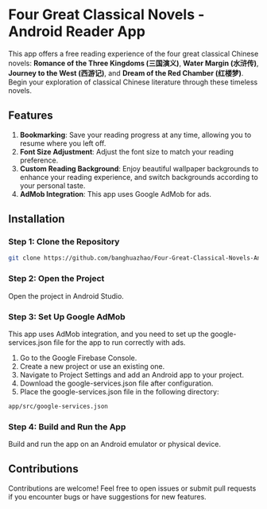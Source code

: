 # Four Great Classical Novels - Android Reader App

This app offers a free reading experience of the four great classical Chinese novels: **Romance of the Three Kingdoms (三国演义)**, **Water Margin (水浒传)**, **Journey to the West (西游记)**, and **Dream of the Red Chamber (红楼梦)**. Begin your exploration of classical Chinese literature through these timeless novels.

## Features

1. **Bookmarking**: Save your reading progress at any time, allowing you to resume where you left off.
2. **Font Size Adjustment**: Adjust the font size to match your reading preference.
3. **Custom Reading Background**: Enjoy beautiful wallpaper backgrounds to enhance your reading experience, and switch backgrounds according to your personal taste.
4. **AdMob Integration**: This app uses Google AdMob for ads.

## Installation

### Step 1: Clone the Repository

```bash
git clone https://github.com/banghuazhao/Four-Great-Classical-Novels-Android.git
```

### Step 2: Open the Project
Open the project in Android Studio.

### Step 3: Set Up Google AdMob
This app uses AdMob integration, and you need to set up the google-services.json file for the app to run correctly with ads.

1. Go to the Google Firebase Console.
2. Create a new project or use an existing one.
3. Navigate to Project Settings and add an Android app to your project.
4. Download the google-services.json file after configuration.
5. Place the google-services.json file in the following directory:
```bash
app/src/google-services.json
```
### Step 4: Build and Run the App
Build and run the app on an Android emulator or physical device.

## Contributions
Contributions are welcome! Feel free to open issues or submit pull requests if you encounter bugs or have suggestions for new features.


